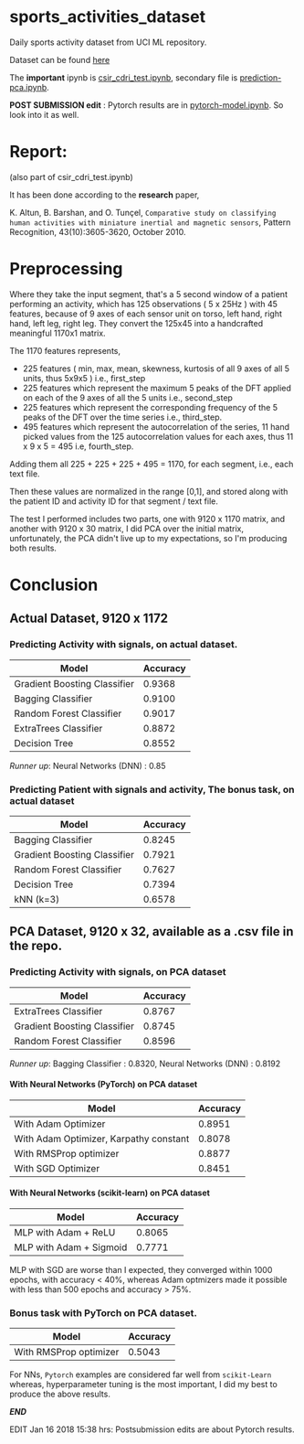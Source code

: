 # sports_activities_dataset
Daily sports activity dataset from UCI ML repository.

Dataset can be found [here](https://archive.ics.uci.edu/ml/datasets/Daily+and+Sports+Activities)

The **important** ipynb is [csir_cdri_test.ipynb](https://github.com/greed2411/sports_activities_dataset/blob/master/csir_cdri_test.ipynb), secondary file is [prediction-pca.ipynb](https://github.com/greed2411/sports_activities_dataset/blob/master/prediction-pca.ipynb).

**POST SUBMISSION edit** : Pytorch results are in [pytorch-model.ipynb](https://github.com/greed2411/sports_activities_dataset/blob/master/pytorch%20model.ipynb). So look into it as well.

# Report: 

(also part of csir_cdri_test.ipynb)

It has been done according to the **research** paper,

K. Altun, B. Barshan, and O. Tunçel,
`Comparative study on classifying human activities with miniature inertial and magnetic sensors`,
Pattern Recognition, 43(10):3605-3620, October 2010.

# Preprocessing

Where they take the input segment, that's a 5 second window of a patient performing an activity, which has 125 observations ( 5 x 25Hz ) with 45 features, because of 9 axes of each sensor unit on torso, left hand, right hand, left leg, right leg. They convert the 125x45 into a handcrafted meaningful 1170x1 matrix.

The 1170 features represents, 
* 225 features ( min, max, mean, skewness, kurtosis of all 9 axes of all 5 units, thus 5x9x5 ) i.e., first_step
* 225 features which represent the maximum 5 peaks of the DFT applied on each of the 9 axes of all the 5 units i.e.,
    second_step
* 225 features which represent the corresponding frequency of the 5 peaks of the DFT over the time series i.e.,
    third_step.
* 495 features which represent the autocorrelation of the series, 11 hand picked values from the 125 
    autocorrelation values for each axes, thus 11 x 9 x 5 = 495 i.e, fourth_step.
    
Adding them all 225 + 225 + 225 + 495 = 1170, for each segment, i.e., each text file.

Then these values are normalized in the range [0,1], and stored along with the patient ID and activity ID for that segment / text file.

The test I performed includes two parts, one with 9120 x 1170 matrix, and another with 9120 x 30 matrix, I did PCA over the initial matrix, unfortunately, the PCA didn't live up to my expectations, so I'm producing both results.

# Conclusion

## Actual Dataset, 9120 x 1172

### Predicting Activity with signals, on actual dataset.


|**Model**                    |**Accuracy**|
|-----------------------------|------------|
|Gradient Boosting Classifier | 0.9368 |
|Bagging Classifier|0.9100|
|Random Forest Classifier|0.9017|
|ExtraTrees Classifier|0.8872|
|Decision Tree|0.8552|

*Runner up*: Neural Networks (DNN) : 0.85

### Predicting Patient with signals and activity, The bonus task, on actual dataset


|**Model**                    |**Accuracy**|
|-----------------------------|------------|
|Bagging Classifier|0.8245|
|Gradient Boosting Classifier | 0.7921 |
|Random Forest Classifier|0.7627|
|Decision Tree|0.7394|
|kNN (k=3) |0.6578|


## PCA Dataset, 9120 x 32, available as a .csv file in the repo.

### Predicting Activity with signals, on PCA dataset


|**Model**                    |**Accuracy**|
|-----------------------------|------------|
|ExtraTrees Classifier|0.8767|
|Gradient Boosting Classifier | 0.8745 |
|Random Forest Classifier|0.8596|


*Runner up*: Bagging Classifier : 0.8320, Neural Networks (DNN) : 0.8192

#### With Neural Networks (PyTorch) on PCA dataset

|**Model**                    |**Accuracy**|
|-----------------------------|------------|
|With Adam Optimizer  |0.8951|
|With Adam Optimizer, Karpathy constant | 0.8078 |
|With RMSProp optimizer  |0.8877|
|With SGD Optimizer | 0.8451 |


#### With Neural Networks (scikit-learn) on PCA dataset


|**Model**                    |**Accuracy**|
|-----------------------------|------------|
|MLP with Adam + ReLU |0.8065|
|MLP with Adam + Sigmoid | 0.7771 |


MLP with SGD are worse than I expected, they converged within 1000 epochs, with accuracy < 40%, whereas Adam optmizers made it possible with less than 500 epochs and accuracy > 75%.


### Bonus task with PyTorch on PCA dataset.


|**Model**                    |**Accuracy**|
|-----------------------------|------------|
|With RMSProp optimizer  |0.5043|

For NNs, `Pytorch` examples are considered far well from `scikit-Learn` whereas, hyperparameter tuning is the most important, I did my best to produce the above results.


***END***


EDIT Jan 16 2018 15:38 hrs: Postsubmission edits are about Pytorch results.
